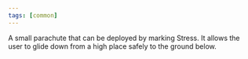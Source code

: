 ```yaml
---
tags: [common]
---
```

A small parachute that can be deployed by marking Stress. It allows the user to glide down from a high place safely to the ground below.